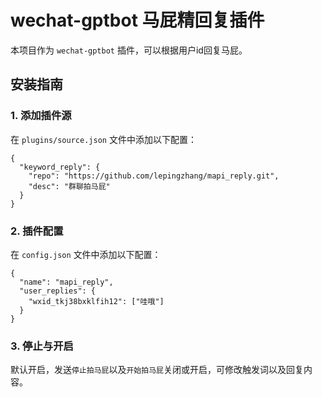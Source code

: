 # wechat-gptbot 马屁精回复插件

本项目作为 `wechat-gptbot` 插件，可以根据用户id回复马屁。

## 安装指南

### 1. 添加插件源
在 `plugins/source.json` 文件中添加以下配置：
```
{
  "keyword_reply": {
    "repo": "https://github.com/lepingzhang/mapi_reply.git",
    "desc": "群聊拍马屁"
  }
}
```

### 2. 插件配置
在 `config.json` 文件中添加以下配置：
```
{
  "name": "mapi_reply",
  "user_replies": {
    "wxid_tkj38bxklfih12": ["哇哦"]
  }
}
```

### 3. 停止与开启
默认开启，发送`停止拍马屁`以及`开始拍马屁`关闭或开启，可修改触发词以及回复内容。
